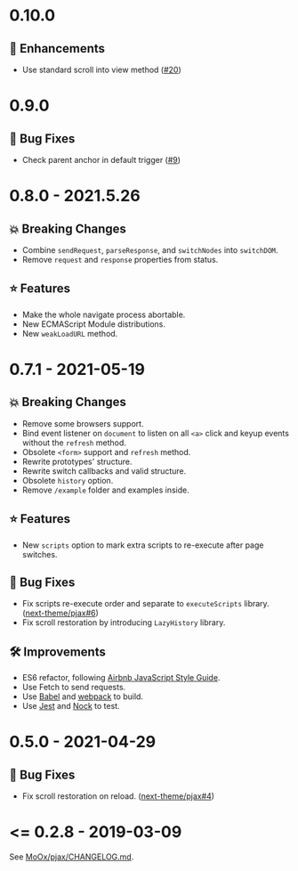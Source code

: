 # 0.10.0

## 🚀 Enhancements

* Use standard scroll into view method ([#20](https://github.com/PaperStrike/Pjax/pull/20))

# 0.9.0

## 🐛 Bug Fixes

* Check parent anchor in default trigger ([#9](https://github.com/PaperStrike/Pjax/pull/9))

# 0.8.0 - 2021.5.26

## 💥 Breaking Changes

- Combine `sendRequest`, `parseResponse`, and `switchNodes` into `switchDOM`.
- Remove `request` and `response` properties from status.

## ⭐ Features

- Make the whole navigate process abortable.
- New ECMAScript Module distributions.
- New `weakLoadURL` method.

# 0.7.1 - 2021-05-19

## 💥 Breaking Changes

- Remove some browsers support.
- Bind event listener on `document` to listen on all `<a>` click and keyup events without the `refresh` method.
- Obsolete `<form>` support and `refresh` method.
- Rewrite prototypes' structure.
- Rewrite switch callbacks and valid structure.
- Obsolete `history` option.
- Remove `/example` folder and examples inside.

## ⭐ Features

- New `scripts` option to mark extra scripts to re-execute after page switches.

## 🐞 Bug Fixes

- Fix scripts re-execute order and separate to `executeScripts` library. ([next-theme/pjax#6](https://github.com/next-theme/pjax/pull/6))
- Fix scroll restoration by introducing `LazyHistory` library.
  
## 🛠️ Improvements

- ES6 refactor, following [Airbnb JavaScript Style Guide](https://github.com/airbnb/javascript).
- Use Fetch to send requests.
- Use [Babel](https://babeljs.io/) and [webpack](https://webpack.js.org/) to build.
- Use [Jest](https://jestjs.io/) and [Nock](https://github.com/nock/nock) to test.

# 0.5.0 - 2021-04-29

## 🐞 Bug Fixes

- Fix scroll restoration on reload. ([next-theme/pjax#4](https://github.com/next-theme/pjax/pull/4))

# <= 0.2.8 - 2019-03-09

See [MoOx/pjax/CHANGELOG.md](https://github.com/MoOx/pjax/blob/480334b18253c721ba648675e90261f948e2bca0/CHANGELOG.md).
